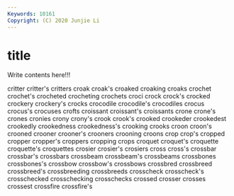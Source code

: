 ```yaml
---
Keywords: 10161
Copyright: (C) 2020 Junjie Li
---
```


# title

Write contents here!!!

critter 
critter's 
critters 
croak
croak's 
croaked 
croaking 
croaks 
crochet 
crochet's 
crocheted 
crocheting 
crochets 
croci
crock 
crock's 
crocked 
crockery 
crockery's 
crocks 
crocodile 
crocodile's 
crocodiles 
crocus
crocus's 
crocuses 
crofts 
croissant 
croissant's 
croissants 
crone 
crone's 
crones 
cronies
crony 
crony's 
crook 
crook's 
crooked 
crookeder 
crookedest 
crookedly 
crookedness 
crookedness's
crooking 
crooks 
croon 
croon's 
crooned 
crooner 
crooner's 
crooners 
crooning 
croons
crop 
crop's 
cropped 
cropper 
cropper's 
croppers 
cropping 
crops 
croquet 
croquet's
croquette 
croquette's 
croquettes 
crosier 
crosier's 
crosiers 
cross 
cross's 
crossbar 
crossbar's
crossbars 
crossbeam 
crossbeam's 
crossbeams 
crossbones 
crossbones's 
crossbow 
crossbow's 
crossbows 
crossbred
crossbreed 
crossbreed's 
crossbreeding 
crossbreeds 
crosscheck 
crosscheck's 
crosschecked 
crosschecking 
crosschecks 
crossed
crosser 
crosses 
crossest 
crossfire 
crossfire's 
